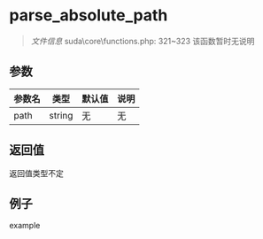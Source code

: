 # parse_absolute_path

> *文件信息* suda\core\functions.php: 321~323
该函数暂时无说明
## 参数

| 参数名 | 类型 | 默认值 | 说明 |
|--------|-----|-------|-------|
| path |  string | 无 | 无 |

## 返回值
返回值类型不定

## 例子

example